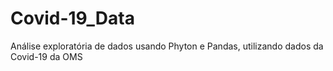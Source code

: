 # Covid-19_Data
Análise exploratória de dados usando Phyton e Pandas, utilizando dados da Covid-19 da OMS
